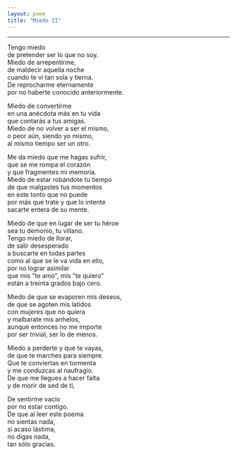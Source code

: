 ```yaml
---
layout: poem
title: "Miedo II"
---
```


-----

Tengo miedo<br>
de pretender ser lo que no soy.<br>
Miedo de arrepentirme,<br>
de maldecir aquella noche<br>
cuando te vi tan sola y tierna.<br>
De reprocharme eternamente<br>
por no haberte conocido anteriormente.

Miedo de convertirme<br>
en una anécdota más en tu vida<br>
que contarás a tus amigas.<br>
Miedo de no volver a ser el mismo,<br>
o peor aún, siendo yo mismo,<br>
al mismo tiempo ser un otro.

Me da miedo que me hagas sufrir,<br>
que se me rompa el corazón<br>
y que fragmentes mi memoria.<br>
Miedo de estar robándote tu tiempo<br>
de que malgastes tus momentos<br>
en este tonto que no puede<br>
por más que trate y que lo intente<br>
sacarte entera de su mente.<br>

Miedo de que en lugar de ser tu héroe<br>
sea tu demonio, tu villano.<br>
Tengo miedo de llorar,<br>
de salir desesperado<br>
a buscarte en todas partes<br>
como al que se le va vida en ello,<br>
por no lograr asimilar<br>
que mis "te amo", mis "te quiero"<br>
están a treinta grados bajo cero.

Miedo de que se evaporen mis deseos,<br>
de que se agoten mis latidos<br>
con mujeres que no quiera<br>
y malbarate mis anhelos,<br>
aunque entonces no me importe<br>
por ser trivial, ser lo de menos.

Miedo a perderte y que te vayas,<br>
de que te marches para siempre.<br>
Que te conviertas en tormenta<br>
y me conduzcas al naufragio.<br>
De que me llegues a hacer falta<br>
y de morir de sed de ti,

De sentirme vacío<br>
por no estar contigo.<br>
De que al leer este poema<br>
no sientas nada,<br>
si acaso lástima,<br>
no digas nada,<br>
tan sólo gracias.
